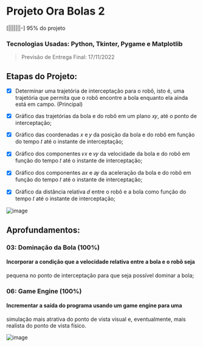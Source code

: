 # Projeto Ora Bolas 2
[|||||||-] 95% do projeto
### Tecnologias Usadas: Python, Tkinter, Pygame e Matplotlib

> Previsão de Entrega Final: 17/11/2022

## Etapas do Projeto:

- [x] Determinar uma trajetória de interceptação para o robô,
isto é, uma trajetória que permita que o robô encontre a bola enquanto ela ainda
está em campo. (Principal)

- [x] Gráfico das trajetórias da bola e do robô em um plano 𝑥𝑦, até o ponto de
interceptação;

- [x] Gráfico das coordenadas 𝑥 e 𝑦 da posição da bola e do robô em função do
tempo 𝑡 até o instante de interceptação;

- [x] Gráfico dos componentes 𝑣𝑥 e 𝑣𝑦 da velocidade da bola e do robô em função
do tempo 𝑡 até o instante de interceptação;

- [x] Gráfico dos componentes 𝑎𝑥 e 𝑎𝑦 da aceleração da bola e do robô em função
do tempo 𝑡 até o instante de interceptação;

- [x] Gráfico da distância relativa 𝑑 entre o robô e a bola como função do tempo
𝑡 até o instante de interceptação;

![image](https://user-images.githubusercontent.com/105310866/200439090-23da812a-b0de-4cd5-977b-e9fc8cbe48e4.png)



## Aprofundamentos:

### 03: Dominação da Bola (100%)
#### Incorporar a condição que a velocidade relativa entre a bola e o robô seja
pequena no ponto de interceptação para que seja possível dominar a bola;

### 06: Game Engine (100%)
#### Incrementar a saída do programa usando um game engine para uma
simulação mais atrativa do ponto de vista visual e, eventualmente, mais
realista do ponto de vista físico. 

![image](https://user-images.githubusercontent.com/105310866/200439303-145e979c-b4d9-4267-b26c-9cefa9fb80e3.png)


